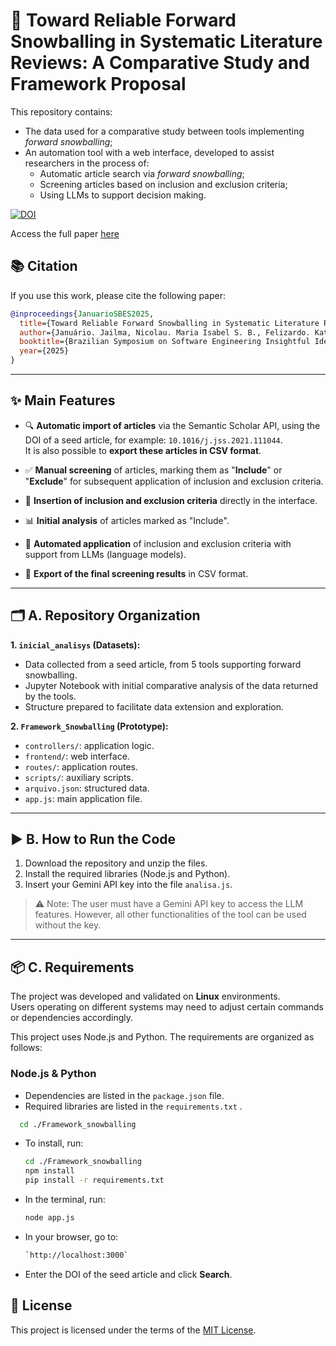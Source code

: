 # 🧠 Toward Reliable Forward Snowballing in Systematic Literature Reviews: A Comparative Study and Framework Proposal


This repository contains:

- The data used for a comparative study between tools implementing *forward snowballing*;
- An automation tool with a web interface, developed to assist researchers in the process of:
  - Automatic article search via *forward snowballing*;
  - Screening articles based on inclusion and exclusion criteria;
  - Using LLMs to support decision making.

[![DOI](https://zenodo.org/badge/DOI/10.5281/zenodo.16102191.svg)](https://doi.org/10.5281/zenodo.16102191)

Access the full paper [here](SBES_IIER_2025___Snowballing.pdf)

## 📚 Citation

If you use this work, please cite the following paper:

```bibtex
@inproceedings{JanuarioSBES2025,
  title={Toward Reliable Forward Snowballing in Systematic Literature Reviews: A Comparative Study and Framework Proposal},
  author={Januário. Jailma, Nicolau. Maria Isabel S. B., Felizardo. Katia, Pereira. Juliana Alves},
  booktitle={Brazilian Symposium on Software Engineering Insightful Ideas and Emerging Results Track (SBES IIER).ACM, Recife, PE },
  year={2025}
}
```
---


## ✨ Main Features

- 🔍 **Automatic import of articles** via the Semantic Scholar API, using the DOI of a seed article, for example: `10.1016/j.jss.2021.111044`.  
  It is also possible to **export these articles in CSV format**.

- ✅ **Manual screening** of articles, marking them as "**Include**" or "**Exclude**" for subsequent application of inclusion and exclusion criteria.

- 📝 **Insertion of inclusion and exclusion criteria** directly in the interface.

- 📊 **Initial analysis** of articles marked as "Include".

- 🤖 **Automated application** of inclusion and exclusion criteria with support from LLMs (language models).

- 📄 **Export of the final screening results** in CSV format.

---

## 🗂️ A. Repository Organization

**1. `inicial_analisys` (Datasets):**
- Data collected from a seed article, from 5 tools supporting forward snowballing.
- Jupyter Notebook with initial comparative analysis of the data returned by the tools.
- Structure prepared to facilitate data extension and exploration.

**2. `Framework_Snowballing` (Prototype):**
- `controllers/`: application logic.
- `frontend/`: web interface.
- `routes/`: application routes.
- `scripts/`: auxiliary scripts.
- `arquivo.json`: structured data.
- `app.js`: main application file.

---

## ▶️ B. How to Run the Code

1. Download the repository and unzip the files.
2. Install the required libraries (Node.js and Python).
3. Insert your Gemini API key into the file `analisa.js`.

> ⚠️ Note: The user must have a Gemini API key to access the LLM features. However, all other functionalities of the tool can be used without the key.

---

## 📦 C. Requirements

The project was developed and validated on **Linux** environments.  
Users operating on different systems may need to adjust certain commands or dependencies accordingly.

This project uses Node.js and Python. The requirements are organized as follows:

### Node.js & Python
- Dependencies are listed in the `package.json` file.
- Required libraries are listed in the `requirements.txt` .
```bash
  cd ./Framework_snowballing
  ```
- To install, run:
  ```bash
  cd ./Framework_snowballing
  npm install
  pip install -r requirements.txt
  ```
- In the terminal, run:
   ```bash
   node app.js
  ```
- In your browser, go to: 
  ```bash
  `http://localhost:3000`
  ```
- Enter the DOI of the seed article and click **Search**.

## 📄 License

This project is licensed under the terms of the [MIT License](LICENSE).
